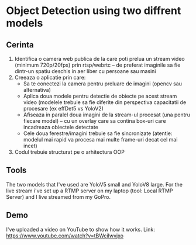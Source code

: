 # Object Detection using two diffrent models

## Cerinta

1.  Identifica o camera web publica de la care poti prelua un stream video (minimum 720p/20fps) prin rtsp/webrtc – de preferat imaginile sa fie dintr-un spatiu deschis in aer liber cu persoane sau masini
2. Creeaza o aplicatie prin care:
    - Sa te conectezi la camera pentru preluare de imagini (opencv sau alternativa)
    - Aplica doua modele pentru detectie de obiecte pe acest stream video (modelele trebuie sa fie diferite din perspectiva capacitatii de procesare (ex effDet5 vs YoloV2)
    - Afiseaza in paralel doua imagini de la stream-ul procesat (una pentru fiecare model) – cu un overlay care sa contina box-uri care incadreaza obiectele detectate
    - Cele doua ferestre/imagini trebuie sa fie sincronizate (atentie: modelul mai rapid va procesa mai multe frame-uri decat cel mai incet)
3. Codul trebuie structurat pe o arhitectura OOP

## Tools

The two models that I've used are YoloV5 small and YoloV8 large. For the live stream i've set up a RTMP server on my laptop (tool: Local RTMP Server) and I live streamed from my GoPro.

## Demo

I've uploaded a video on YouTube to show how it works. 
Link: https://www.youtube.com/watch?v=tBWciIwvjxo